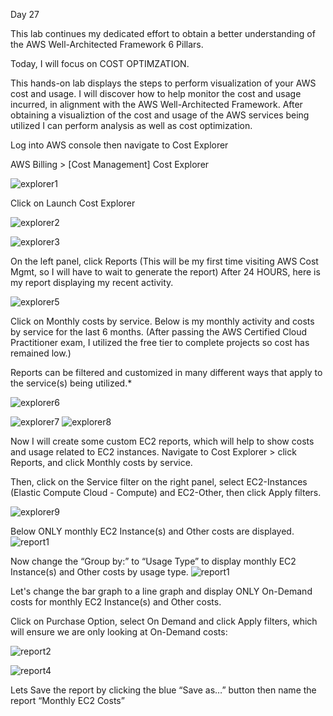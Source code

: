 Day 27

This lab continues my dedicated effort to obtain a better understanding of the AWS Well-Architected Framework 6 Pillars.

Today, I will focus on COST OPTIMZATION.

This hands-on lab displays the steps to perform visualization of your AWS cost and usage. I will discover how to help monitor the cost and usage incurred, in alignment with the AWS Well-Architected Framework. After obtaining a visualiztion of the cost and usage of the AWS services being utilized I can perform analysis as well as cost optimization.


Log into AWS console then navigate to Cost Explorer

AWS Billing > [Cost Management] Cost Explorer


![explorer1](https://user-images.githubusercontent.com/91057035/162063911-426a82c5-dd01-497e-807f-68b4f99e52d4.png)



Click on Launch Cost Explorer

![explorer2](https://user-images.githubusercontent.com/91057035/162063988-a0efda6e-8f9e-45fc-8511-5e4130e3a8b6.png)


![explorer3](https://user-images.githubusercontent.com/91057035/162064093-d29c7db3-83b9-40d1-9f51-f14a8aa978bd.png)


On the left panel, click Reports (This will be my first time visiting AWS Cost Mgmt, so I will have to wait to generate the report) After 24 HOURS, here is my report displaying my recent activity.

![explorer5](https://user-images.githubusercontent.com/91057035/162064168-cdba349d-4cc1-48c9-9ab8-27cf42f56a88.png)


Click on Monthly costs by service. Below is my monthly activity and costs by service for the last 6 months. (After passing the AWS Certified Cloud Practitioner exam, I utilized the free tier to complete projects so cost has remained low.)

Reports can be filtered and customized in many different ways that apply to the service(s) being utilized.*

![explorer6](https://user-images.githubusercontent.com/91057035/162064286-979526aa-f7d4-44a2-95b8-7934a21aac96.png)


![explorer7](https://user-images.githubusercontent.com/91057035/162064333-d299c8cb-c2cf-4aa9-a0ba-4a1026e67c94.png)
![explorer8](https://user-images.githubusercontent.com/91057035/162064334-6a8262c3-c8a1-4890-a27a-0b8226e3114e.png)


Now I will create some custom EC2 reports, which will help to show costs and usage related to EC2 instances. Navigate to Cost Explorer > click Reports, and click Monthly costs by service. 

Then, click on the Service filter on the right panel, select EC2-Instances (Elastic Compute Cloud - Compute) and EC2-Other, then click Apply filters.

![explorer9](https://user-images.githubusercontent.com/91057035/162064408-4bf548dc-b871-4cf4-acd6-4c47154b9de4.png)

Below ONLY monthly EC2 Instance(s) and Other costs are displayed.
![report1](https://user-images.githubusercontent.com/91057035/162064474-71330d39-cc80-4f04-8a9c-01aa61d901d1.png)


Now change the “Group by:” to “Usage Type” to display monthly EC2 Instance(s) and Other costs by usage type.
![report1](https://user-images.githubusercontent.com/91057035/162064514-990bf6b7-79e0-4d3e-96f3-b0b49d2c1e66.png)


Let's change the bar graph to a line graph and display ONLY On-Demand costs for monthly EC2 Instance(s) and Other costs. 

Click on Purchase Option, select On Demand and click Apply filters, which will ensure we are only looking at On-Demand costs:

![report2](https://user-images.githubusercontent.com/91057035/162064667-9dab01fa-f4c5-47df-93fe-03364e170020.png)

![report4](https://user-images.githubusercontent.com/91057035/162065203-94bf9c21-3bf3-43ca-a0f4-4ec230f1353e.png)

Lets Save the report by clicking the blue “Save as…” button then name the report “Monthly EC2 Costs”








